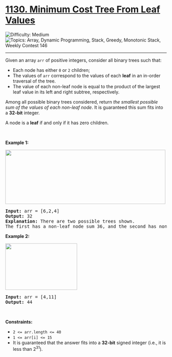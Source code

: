 <h1>
  <a href="https://leetcode.com/problems/minimum-cost-tree-from-leaf-values/">
    1130. Minimum Cost Tree From Leaf Values
  </a>
</h1>
<img src='https://img.shields.io/badge/Difficulty-Medium-orange' alt='Difficulty: Medium' />
<img src='https://img.shields.io/badge/Topics-Array%2C%20Dynamic%20Programming%2C%20Stack%2C%20Greedy%2C%20Monotonic%20Stack%2C%20Weekly%20Contest%20146-blue' alt='Topics: Array, Dynamic Programming, Stack, Greedy, Monotonic Stack, Weekly Contest 146' />

<hr />

<p>Given an array <code>arr</code> of positive integers, consider all binary trees such that:</p>

<ul>
	<li>Each node has either <code>0</code> or <code>2</code> children;</li>
	<li>The values of <code>arr</code> correspond to the values of each <strong>leaf</strong> in an in-order traversal of the tree.</li>
	<li>The value of each non-leaf node is equal to the product of the largest leaf value in its left and right subtree, respectively.</li>
</ul>

<p>Among all possible binary trees considered, return <em>the smallest possible sum of the values of each non-leaf node</em>. It is guaranteed this sum fits into a <strong>32-bit</strong> integer.</p>

<p>A node is a <strong>leaf</strong> if and only if it has zero children.</p>

<p>&nbsp;</p>
<p><strong class="example">Example 1:</strong></p>
<img alt="" src="https://assets.leetcode.com/uploads/2021/08/10/tree1.jpg" style="width: 500px; height: 169px;">
<pre><strong>Input:</strong> arr = [6,2,4]
<strong>Output:</strong> 32
<strong>Explanation:</strong> There are two possible trees shown.
The first has a non-leaf node sum 36, and the second has non-leaf node sum 32.
</pre>

<p><strong class="example">Example 2:</strong></p>
<img alt="" src="https://assets.leetcode.com/uploads/2021/08/10/tree2.jpg" style="width: 224px; height: 145px;">
<pre><strong>Input:</strong> arr = [4,11]
<strong>Output:</strong> 44
</pre>

<p>&nbsp;</p>
<p><strong>Constraints:</strong></p>

<ul>
	<li><code>2 &lt;= arr.length &lt;= 40</code></li>
	<li><code>1 &lt;= arr[i] &lt;= 15</code></li>
	<li>It is guaranteed that the answer fits into a <strong>32-bit</strong> signed integer (i.e., it is less than 2<sup>31</sup>).</li>
</ul>

